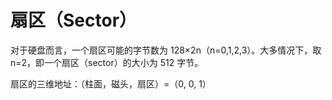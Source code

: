 # 扇区（Sector）

对于硬盘而言，一个扇区可能的字节数为 128×2n（n=0,1,2,3）。大多情况下，取 n=2，即一个扇区（sector）的大小为 512 字节。

扇区的三维地址：（柱面，磁头，扇区）=（0, 0, 1）